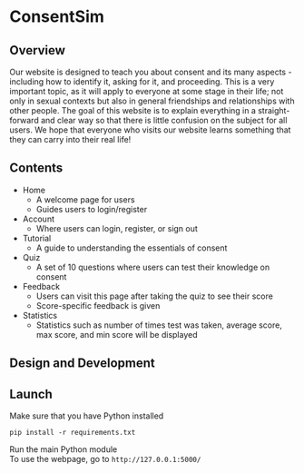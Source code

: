 # ConsentSim

## Overview
Our website is designed to teach you about consent and its many aspects - including how to identify it, asking for it, and proceeding. This is a very important topic, as it will apply to everyone at some stage in their life; not only in sexual contexts but also in general friendships and relationships with other people. The goal of this website is to explain everything in a straight-forward and clear way so that there is little confusion on the subject for all users. We hope that everyone who visits our website learns something that they can carry into their real life! 

## Contents
* Home
  * A welcome page for users
  * Guides users to login/register
* Account
  * Where users can login, register, or sign out
* Tutorial
  * A guide to understanding the essentials of consent
* Quiz
  * A set of 10 questions where users can test their knowledge on consent
* Feedback
  * Users can visit this page after taking the quiz to see their score
  * Score-specific feedback is given
* Statistics
  * Statistics such as number of times test was taken, average score, max score, and min score will be displayed

## Design and Development

## Launch
Make sure that you have Python installed
```
pip install -r requirements.txt
```
Run the main Python module <br />
To use the webpage, go to `http://127.0.0.1:5000/`
